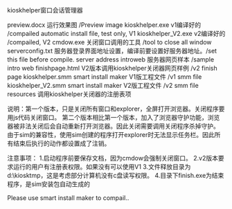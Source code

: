 kioskhelper窗口会话管理器


preview.docx 运行效果图 /Preview image
kioskhelper.exe v1编译好的 /compailed automatic install file, test only, V1
kioskhelper_V2.exe v2编译好的 /compailed, V2
cmdow.exe 关闭窗口调用的工具 /tool to close all window
serverconfig.txt 服务器登录界面地址设置，编译前要设置好服务器地址。/set this file before compile. server address
introweb 服务器网页样本 /sample intro web
finishpage.html V2版本调用kioskhelper关闭器网页样例 /v2 finish page
kioskhelper.smm smart install maker V1版工程文件 /v1 smm file
kioskhelper_V2.smm smart install maker V2版工程文件 /v2 smm file
resources 调用kioskhelper关闭器的注册表项

说明：第一个版本，只是关闭所有窗口和explorer，全屏打开浏览器。关闭程序要用js代码关闭窗口。 第二个版本相比第一个版本，加入了浏览器守护功能，浏览器被非法关闭后会自动重新打开浏览器。因此关闭需要调用关闭程序杀掉守护。
由于sim的兼容性，使用sim创建的程序打开explorer时无法显示任务栏。因此所有结束后执行的动作都设置成了注销。

注意事项：
1.启动程序前要保存文档，因为cmdow会强制关闭窗口。
2.v2版本要求运行的用户有注册表权限。如果没有可以使用V1
3.文件释放目录为d:\kiosktmp，这是考虑部分计算机没有c盘读写权限。
4.目录下finish.exe为结束程序，是sim安装包自动生成的

Please use smart install maker to compail..
